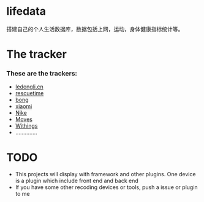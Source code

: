 lifedata
========

搭建自己的个人生活数据库，数据包括上网，运动，身体健康指标统计等。

# The tracker
### These are the trackers:
- [ledongli.cn](ledongli.cn)
- [rescuetime](https://www.rescuetime.com/developers)
- [bong](http://www.bong.cn/)
- [xiaomi](http://www.mi.com/shouhuan)
- [Nike](https://developer.nike.com/index.html)
- [Moves](https://dev.moves-app.com/)
- [Withings](http://oauth.withings.com/api)
- ..............

# TODO
- This projects will display with framework and other plugins. One device is a plugin which include front end and back end
- If you have some other recoding devices or tools, push a issue or plugin to me
